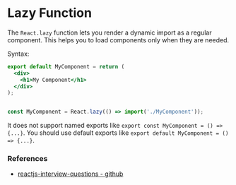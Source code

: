 # Lazy Function
The `React.lazy` function lets you render a dynamic import as a regular component. This helps you to load components
only when they are needed.

Syntax:
```jsx
export default MyComponent = return (
  <div>
    <h1>My Component</h1>
  </div>
);


const MyComponent = React.lazy(() => import('./MyComponent'));
```

It does not support named exports like `export const MyComponent = () => {...}`. You should use default exports like
`export default MyComponent = () => {...}`.

### References
* [reactjs-interview-questions - github](www.github.com/sudheerj/reactjs-interview-questions)